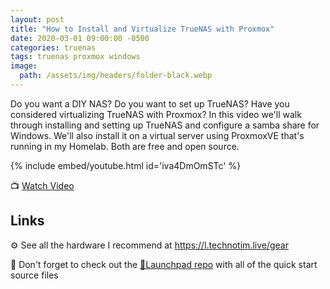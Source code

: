 ```yaml
---
layout: post
title: "How to Install and Virtualize TrueNAS with Proxmox"
date: 2020-03-01 09:00:00 -0500
categories: truenas
tags: truenas proxmox windows
image:
  path: /assets/img/headers/folder-black.webp
---
```


Do you want a DIY NAS?  Do you want to set up TrueNAS?  Have you considered virtualizing TrueNAS with Proxmox?  In this video we'll walk through installing and setting up TrueNAS and configure a samba share for Windows.  We'll also install it on a virtual server using ProxmoxVE that's running in my Homelab.  Both are free and open source.

{% include embed/youtube.html id='iva4DmOmSTc' %}

📺 [Watch Video](https://www.youtube.com/watch?v=iva4DmOmSTc)

## Links

⚙️ See all the hardware I recommend at <https://l.technotim.live/gear>

🚀 Don't forget to check out the [🚀Launchpad repo](https://l.technotim.live/quick-start) with all of the quick start source files
